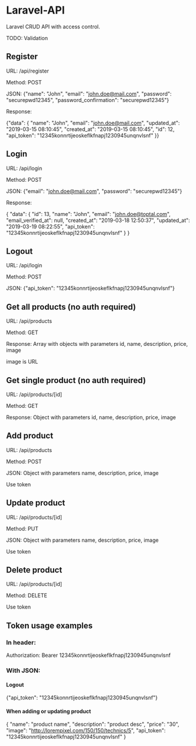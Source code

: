 # Laravel-API
Laravel CRUD API with access control.

TODO: Validation

## Register
URL: /api/register

Method: POST

JSON: {"name": "John", "email": "john.doe@mail.com", "password": "securepwd12345", "password_confirmation": "securepwd12345"}

Response:

{"data": { "name": "John", "email": "john.doe@mail.com", "updated_at": "2019-03-15 08:10:45", "created_at": "2019-03-15 08:10:45", "id": 12, "api_token": "12345konnrtijeoskeflkfnapj1230945unqnvlsnf" }}
## Login
URL: /api/login

Method: POST

JSON: {"email": "john.doe@mail.com", "password": "securepwd12345"}

Response: 

{
    "data": {
        "id": 13,
        "name": "John",
        "email": "john.doe@toptal.com",
        "email_verified_at": null,
        "created_at": "2019-03-18 12:50:37",
        "updated_at": "2019-03-19 08:22:55",
        "api_token": "12345konnrtijeoskeflkfnapj1230945unqnvlsnf"
    }
}
## Logout
URL: /api/login

Method: POST

JSON: {"api_token": "12345konnrtijeoskeflkfnapj1230945unqnvlsnf"}
## Get all products (no auth required)
URL: /api/products

Method: GET

Response: Array with objects with parameters id, name, description, price, image

image is URL
## Get single product (no auth required)
URL: /api/products/[id]

Method: GET

Response: Object with parameters id, name, description, price, image

## Add product
URL: /api/products

Method: POST

JSON: Object with parameters name, description, price, image

Use token
## Update product
URL: /api/products/[id]

Method: PUT

JSON: Object with parameters name, description, price, image

Use token
## Delete product
URL: /api/products/[id]

Method: DELETE

Use token

## Token usage examples
### In header:

Authorization: Bearer 12345konnrtijeoskeflkfnapj1230945unqnvlsnf

### With JSON:
#### Logout
{"api_token": "12345konnrtijeoskeflkfnapj1230945unqnvlsnf"}

#### When adding or updating product

{
    "name": "product name",
    "description": "product desc",
    "price": "30",
    "image": "http://lorempixel.com/150/150/technics/5",
    "api_token": "12345konnrtijeoskeflkfnapj1230945unqnvlsnf"
}
